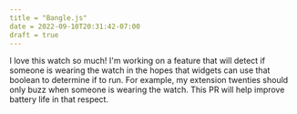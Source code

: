 ```yaml
---
title = "Bangle.js"
date = 2022-09-10T20:31:42-07:00
draft = true
---
```


I love this watch so much! I'm working on a feature that will detect if someone is wearing the watch in the hopes that widgets can use that boolean to determine if to run. For example, my extension twenties should only buzz when someone is wearing the watch. This PR will help improve battery life in that respect.
